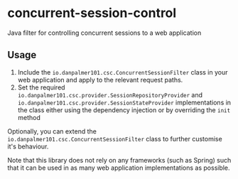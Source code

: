 # concurrent-session-control

Java filter for controlling concurrent sessions to a web application

## Usage

1. Include the `io.danpalmer101.csc.ConcurrentSessionFilter` class in your web application and apply to the relevant request paths.
2. Set the required `io.danpalmer101.csc.provider.SessionRepositoryProvider` and `io.danpalmer101.csc.provider.SessionStateProvider` implementations in the class either using the dependency injection or by overriding the `init` method

Optionally, you can extend the `io.danpalmer101.csc.ConcurrentSessionFilter` class to further customise it's behaviour.

Note that this library does not rely on any frameworks (such as Spring) such that it can be used in as many web application implementations as possible.
